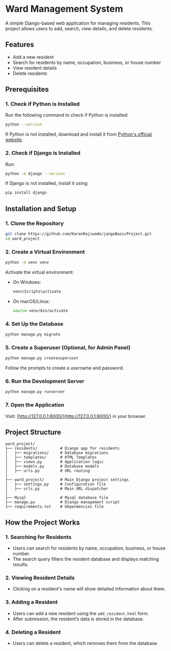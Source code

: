 # Ward Management System

A simple Django-based web application for managing residents. This project allows users to add, search, view details, and delete residents.

## Features
- Add a new resident
- Search for residents by name, occupation, business, or house number
- View resident details
- Delete residents

## Prerequisites
### 1. Check if Python is Installed
Run the following command to check if Python is installed:
```bash
python --version
```
If Python is not installed, download and install it from [Python's official website](https://www.python.org/downloads/).

### 2. Check if Django is Installed
Run:
```bash
python -m django --version
```
If Django is not installed, install it using:
```bash
pip install django
```

## Installation and Setup

### 1. Clone the Repository
```bash
git clone https://github.com/KaranRajiwade/jangoBasicProject.git
cd ward_project
```

### 2. Create a Virtual Environment
```bash
python -m venv venv
```
Activate the virtual environment:
- On Windows:
  ```bash
  venv\Scripts\activate
  ```
- On macOS/Linux:
  ```bash
  source venv/bin/activate
  ```


### 4. Set Up the Database
```bash
python manage.py migrate
```

### 5. Create a Superuser (Optional, for Admin Panel)
```bash
python manage.py createsuperuser
```
Follow the prompts to create a username and password.

### 6. Run the Development Server
```bash
python manage.py runserver
```

### 7. Open the Application
Visit: [http://127.0.0.1:8000/](http://127.0.0.1:8000/) in your browser.

## Project Structure
```
ward_project/
├── residents/          # Django app for residents
│   ├── migrations/     # Database migrations
│   ├── templates/      # HTML Templates
│   ├── views.py        # Application logic
│   ├── models.py       # Database models
│   ├── urls.py         # URL routing
│
├── ward_project/       # Main Django project settings
│   ├── settings.py     # Configuration file
│   ├── urls.py         # Main URL dispatcher
│
├── Mysql               # Mysql database file
├── manage.py           # Django management script
├── requirements.txt    # Dependencies file
```

## How the Project Works
### 1. Searching for Residents
- Users can search for residents by name, occupation, business, or house number.
- The search query filters the resident database and displays matching results.

### 2. Viewing Resident Details
- Clicking on a resident's name will show detailed information about them.

### 3. Adding a Resident
- Users can add a new resident using the `add_resident.html` form.
- After submission, the resident’s data is stored in the database.

### 4. Deleting a Resident
- Users can delete a resident, which removes them from the database.



